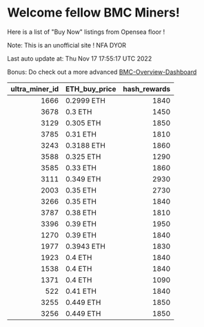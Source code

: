 # Welcome fellow BMC Miners!
Here is a list of "Buy Now" listings from Opensea floor !

Note: This is an unofficial site ! NFA DYOR

Last auto update at: Thu Nov 17 17:55:17 UTC 2022

Bonus: Do check out a more advanced [BMC-Overview-Dashboard](https://dune.com/defifunk/BMC-Overview-Dashboard)


|   ultra_miner_id | ETH_buy_price   |   hash_rewards |
|-----------------:|:----------------|---------------:|
|             1666 | 0.2999 ETH      |           1840 |
|             3678 | 0.3 ETH         |           1450 |
|             3129 | 0.305 ETH       |           1850 |
|             3785 | 0.31 ETH        |           1810 |
|             3243 | 0.3188 ETH      |           1860 |
|             3588 | 0.325 ETH       |           1290 |
|             3585 | 0.33 ETH        |           1860 |
|             3111 | 0.349 ETH       |           2930 |
|             2003 | 0.35 ETH        |           2730 |
|             3266 | 0.35 ETH        |           1840 |
|             3787 | 0.38 ETH        |           1810 |
|             3396 | 0.39 ETH        |           1950 |
|             1270 | 0.39 ETH        |           1840 |
|             1977 | 0.3943 ETH      |           1830 |
|             1923 | 0.4 ETH         |           1840 |
|             1538 | 0.4 ETH         |           1840 |
|             1371 | 0.4 ETH         |           1090 |
|              522 | 0.41 ETH        |           1840 |
|             3255 | 0.449 ETH       |           1850 |
|             3256 | 0.449 ETH       |           1850 |
